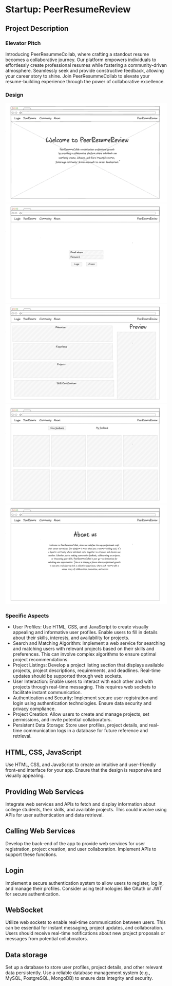 # Startup: PeerResumeReview
## Project Description
### Elevator Pitch
Introducing PeerResummeCollab, where crafting a standout resume becomes a collaborative journey. Our platform empowers individuals to effortlessly create professional resumes while fostering a community-driven atmosphere. Seamlessly seek and provide constructive feedback, allowing your career story to shine. Join PeerResummeCollab to elevate your resume-building experience through the power of collaborative excellence.
### Design
![Interface](./Resources./index.png)
![Interface](./Resources./Login.png)
![Interface](./Resources./Resume.png)
![Interface](./Resources./Community.png)
![Interface](./Resources./About.png)
### Specific Aspects
- User Profiles: Use HTML, CSS, and JavaScript to create visually appealing and informative user profiles. Enable users to fill in details about their skills, interests, and availability for projects.
- Search and Matching Algorithm: Implement a web service for searching and matching users with relevant projects based on their skills and preferences. This can involve complex algorithms to ensure optimal project recommendations.
- Project Listings: Develop a project listing section that displays available projects, project descriptions, requirements, and deadlines. Real-time updates should be supported through web sockets.
- User Interaction: Enable users to interact with each other and with projects through real-time messaging. This requires web sockets to facilitate instant communication.
- Authentication and Security: Implement secure user registration and login using authentication technologies. Ensure data security and privacy compliance.
- Project Creation: Allow users to create and manage projects, set permissions, and invite potential collaborators.
- Persistent Data Storage: Store user profiles, project details, and real-time communication logs in a database for future reference and retrieval.
## HTML, CSS, JavaScript
Use HTML, CSS, and JavaScript to create an intuitive and user-friendly front-end interface for your app. Ensure that the design is responsive and visually appealing.
## Providing Web Services
Integrate web services and APIs to fetch and display information about college students, their skills, and available projects. This could involve using APIs for user authentication and data retrieval.
## Calling Web Services
Develop the back-end of the app to provide web services for user registration, project creation, and user collaboration. Implement APIs to support these functions.
## Login
Implement a secure authentication system to allow users to register, log in, and manage their profiles. Consider using technologies like OAuth or JWT for secure authentication.
## WebSocket
Utilize web sockets to enable real-time communication between users. This can be essential for instant messaging, project updates, and collaboration. Users should receive real-time notifications about new project proposals or messages from potential collaborators.
## Data storage
Set up a database to store user profiles, project details, and other relevant data persistently. Use a reliable database management system (e.g., MySQL, PostgreSQL, MongoDB) to ensure data integrity and security.
